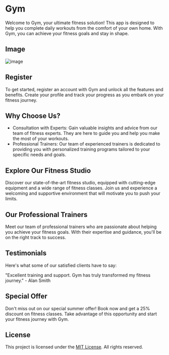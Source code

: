 # Gym

Welcome to Gym, your ultimate fitness solution! This app is designed to help you complete daily workouts from the comfort of your own home. With Gym, you can achieve your fitness goals and stay in shape.
## Image

![image](https://github.com/dpvasani/Gym/assets/109815626/4b14e240-afa5-42c1-bd8f-c79649042be8)


## Register

To get started, register an account with Gym and unlock all the features and benefits. Create your profile and track your progress as you embark on your fitness journey.

## Why Choose Us?

- Consultation with Experts: Gain valuable insights and advice from our team of fitness experts. They are here to guide you and help you make the most of your workouts.
- Professional Trainers: Our team of experienced trainers is dedicated to providing you with personalized training programs tailored to your specific needs and goals.

## Explore Our Fitness Studio

Discover our state-of-the-art fitness studio, equipped with cutting-edge equipment and a wide range of fitness classes. Join us and experience a welcoming and supportive environment that will motivate you to push your limits.

## Our Professional Trainers

Meet our team of professional trainers who are passionate about helping you achieve your fitness goals. With their expertise and guidance, you'll be on the right track to success.

## Testimonials

Here's what some of our satisfied clients have to say:

"Excellent training and support. Gym has truly transformed my fitness journey." - Alan Smith

## Special Offer

Don't miss out on our special summer offer! Book now and get a 25% discount on fitness classes. Take advantage of this opportunity and start your fitness journey with Gym.

## License

This project is licensed under the [MIT License](LICENSE). All rights reserved.

